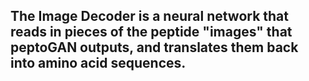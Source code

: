 ## The Image Decoder is a neural network that reads in pieces of the peptide "images" that peptoGAN outputs, and translates them back into amino acid sequences.
